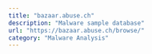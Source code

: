 ```yaml
---
title: "bazaar.abuse.ch"
description: "Malware sample database"
url: "https://bazaar.abuse.ch/browse/"
category: "Malware Analysis"
---
```

